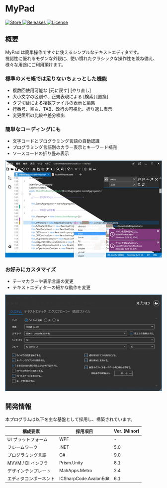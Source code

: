 # MyPad

<div>
  <a href="https://www.microsoft.com/store/apps/9pp2600zm2jd">
    <img src="https://img.shields.io/badge/-Microsoft Store-80397B.svg?logo=microsoft&style=flat-square" alt="Store">
  </a>
  <a href="https://github.com/kawasawa/MyPad/releases">
    <img src="https://img.shields.io/github/release/kawasawa/MyPad.svg?style=flat-square" alt="Releases"/>
  </a>
  <a href="https://github.com/kawasawa/MyPad/blob/master/LICENSE.txt">
    <img src="https://img.shields.io/github/license/kawasawa/MyPad.svg?style=flat-square" alt="License">
  </a>
</div>

## 概要

MyPad は簡単操作ですぐに使えるシンプルなテキストエディタです。  
視認性に優れるモダンな外観に、使い慣れたクラシックな操作性を兼ね備え、様々な用途にご利用頂けます。

### 標準のメモ帳では足りないちょっとした機能

- 複数回使用可能な [元に戻す] [やり直し]
- 大小文字の区別や、正規表現による [検索] [置換]
- タブ切替による複数ファイルの表示と編集
- 行番号、空白、TAB、改行の可視化、折り返し表示
- 変更箇所の比較や差分検出

### 簡単なコーディングにも

- 文字コードとプログラミング言語の自動認識
- プログラミング言語別のカラー表示とキーワード補完
- ソースコードの折り畳み表示

![mypad](./.images/mypad.jpg)

### お好みにカスタマイズ

- テーマカラーや表示言語の変更
- テキストエディターの細かな動作を変更

![mypad](./.images/mypad-option.jpg)

## 開発情報

本プログラムは以下を主な基盤として採用し、構築されています。  

| 構成要素               | 採用項目               | Ver. (Minor) |
|------------------------|------------------------|--------------|
| UI プラットフォーム    | WPF                    | -            |
| フレームワーク         | .NET                   | 5.0          |
| プログラミング言語     | C#                     | 9.0          |
| MVVM / DI インフラ     | Prism.Unity            | 8.1          |
| デザインテンプレート   | MahApps.Metro          | 2.4          |
| エディタコンポーネント | ICSharpCode.AvalonEdit | 6.1          |
